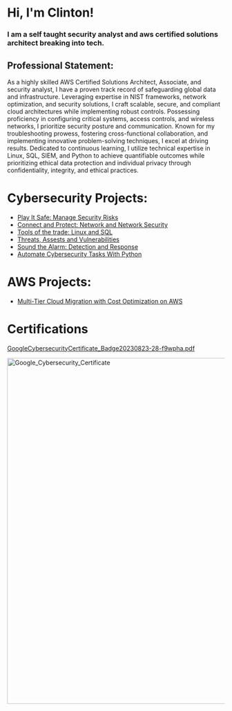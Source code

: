 <h1>Hi, I'm Clinton!</h1>

<h3>I am a self taught security analyst and aws certified solutions architect breaking into tech.</h3>

<h2>Professional Statement: </h2>

As a highly skilled AWS Certified Solutions Architect, Associate, and security analyst, I have a proven track record of safeguarding global data and infrastructure. Leveraging expertise in NIST frameworks, network optimization, and security solutions, I craft scalable, secure, and compliant cloud architectures while implementing robust controls. Possessing proficiency in configuring critical systems, access controls, and wireless networks, I prioritize security posture and communication. Known for my troubleshooting prowess, fostering cross-functional collaboration, and implementing innovative problem-solving techniques, I excel at driving results. Dedicated to continuous learning, I utilize technical expertise in Linux, SQL, SIEM, and Python to achieve quantifiable outcomes while prioritizing ethical data protection and individual privacy through confidentiality, integrity, and ethical practices.

<h1>Cybersecurity Projects:</h1>

- [Play It Safe: Manage Security Risks](https://github.com/clintonsenaye/Play-It-Safe-Manage-Security-Risks)
- [Connect and Protect: Network and Network Security](https://github.com/clintonsenaye/Connect-and-Protect-Network-and-Network-Security)
- [Tools of the trade: Linux and SQL](https://github.com/clintonsenaye/Tools-of-the-trade-Linux-and-SQL)
- [Threats, Assests and Vulnerabilities](https://github.com/clintonsenaye/Threats-Assests-and-Vulnerabilities)
- [Sound the Alarm: Detection and Response](https://github.com/clintonsenaye/Sound-the-Alarm-Detection-and-Response)
- [Automate Cybersecurity Tasks With Python](https://github.com/clintonsenaye/Automate-Cybersecurity-Tasks-With-Python)

<h1>AWS Projects:</h1>

- [Multi-Tier Cloud Migration with Cost Optimization on AWS](https://github.com/clintonsenaye/Multi-Tier-Cloud-Migration-with-Cost-Optimization-on-AWS)

<h1>Certifications</h1>

[GoogleCybersecurityCertificate_Badge20230823-28-f9wpha.pdf](https://github.com/clintonsenaye/ClintonSenaye/files/12499789/GoogleCybersecurityCertificate_Badge20230823-28-f9wpha.pdf)

<img width="800" alt="Google_Cybersecurity_Certificate" src="https://github.com/clintonsenaye/ClintonSenaye/assets/57267374/e9e11b21-241f-4b4c-81b4-f35545e01f28">



